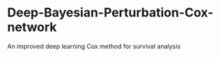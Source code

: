 # Deep-Bayesian-Perturbation-Cox-network
An improved deep learning Cox method for survival analysis
